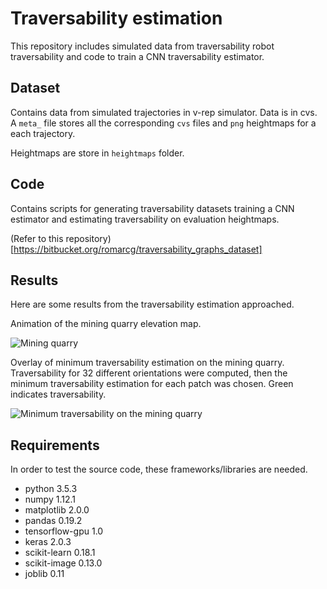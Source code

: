 # Traversability estimation

This repository includes simulated data from traversability robot traversability and code to train a CNN traversability estimator.

## Dataset

Contains data from simulated trajectories in v-rep simulator. Data is in cvs. A `meta_` file stores all the corresponding `cvs` files and `png` heightmaps for a each trajectory.

Heightmaps are store in `heightmaps` folder.

## Code

Contains scripts for generating traversability datasets training a CNN estimator and estimating traversability on evaluation heightmaps.

(Refer to this repository)[https://bitbucket.org/romarcg/traversability_graphs_dataset]

## Results
Here are some results from the traversability estimation approached.

Animation of the mining quarry elevation map.

![](results/quarry_360.gif "Mining quarry")

Overlay of minimum traversability estimation on the mining quarry. Traversability for 32 different orientations were computed, then the minimum traversability estimation for each patch was chosen. Green indicates traversability.

![](results/quarry_traversability_360.gif "Minimum traversability on the mining quarry")

## Requirements

In order to test the source code, these frameworks/libraries are needed.
- python 3.5.3
- numpy 1.12.1
- matplotlib 2.0.0
- pandas 0.19.2
- tensorflow-gpu 1.0
- keras 2.0.3
- scikit-learn 0.18.1
- scikit-image 0.13.0
- joblib 0.11
